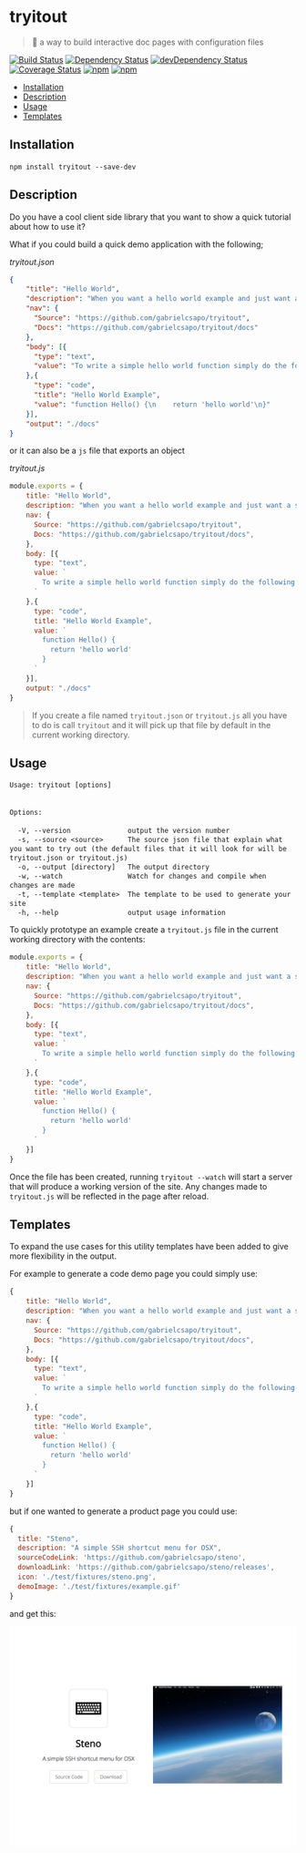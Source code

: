 # tryitout

> 🎩 a way to build interactive doc pages with configuration files

[![Build Status](https://travis-ci.org/gabrielcsapo/tryitout.svg?branch=master)](https://travis-ci.org/gabrielcsapo/tryitout)
[![Dependency Status](https://david-dm.org/gabrielcsapo/tryitout.svg)](https://david-dm.org/gabrielcsapo/tryitout)
[![devDependency Status](https://david-dm.org/gabrielcsapo/tryitout/dev-status.svg)](https://david-dm.org/gabrielcsapo/tryitout#info=devDependencies)
[![Coverage Status](https://lcov-server.herokuapp.com/badge/github%2Ecom/gabrielcsapo/tryitout.svg)](https://lcov-server.herokuapp.com/coverage/github%2Ecom/gabrielcsapo/tryitout)
[![npm](https://img.shields.io/npm/dt/tryitout.svg?maxAge=2592000)]()
[![npm](https://img.shields.io/npm/dm/tryitout.svg?maxAge=2592000)]()


<!-- TOC depthFrom:2 depthTo:7 withLinks:1 updateOnSave:1 orderedList:0 -->

- [Installation](#installation)
- [Description](#description)
- [Usage](#usage)
- [Templates](#templates)

<!-- /TOC -->

## Installation

```
npm install tryitout --save-dev
```

## Description

Do you have a cool client side library that you want to show a quick tutorial about how to use it?

What if you could build a quick demo application with the following;

_tryitout.json_
```json
{
    "title": "Hello World",
    "description": "When you want a hello world example and just want a simple example cli",
    "nav": {
      "Source": "https://github.com/gabrielcsapo/tryitout",
      "Docs": "https://github.com/gabrielcsapo/tryitout/docs"
    },
    "body": [{
      "type": "text",
      "value": "To write a simple hello world function simply do the following"
    },{
      "type": "code",
      "title": "Hello World Example",
      "value": "function Hello() {\n    return 'hello world'\n}"
    }],
    "output": "./docs"
}
```

or it can also be a `js` file that exports an object

_tryitout.js_
```js
module.exports = {
    title: "Hello World",
    description: "When you want a hello world example and just want a simple example cli",
    nav: {
      Source: "https://github.com/gabrielcsapo/tryitout",
      Docs: "https://github.com/gabrielcsapo/tryitout/docs",
    },
    body: [{
      type: "text",
      value: `
        To write a simple hello world function simply do the following
      `
    },{
      type: "code",
      title: "Hello World Example",
      value: `
        function Hello() {
          return 'hello world'
        }
      `
    }],
    output: "./docs"
}
```

> If you create a file named `tryitout.json` or `tryitout.js` all you have to do is call `tryitout` and it will pick up that file by default in the current working directory.

## Usage

```
Usage: tryitout [options]


Options:

  -V, --version              output the version number
  -s, --source <source>      The source json file that explain what you want to try out (the default files that it will look for will be tryitout.json or tryitout.js)
  -o, --output [directory]   The output directory
  -w, --watch                Watch for changes and compile when changes are made
  -t, --template <template>  The template to be used to generate your site
  -h, --help                 output usage information
```

To quickly prototype an example create a `tryitout.js` file in the current working directory with the contents:

```js
module.exports = {
    title: "Hello World",
    description: "When you want a hello world example and just want a simple example cli",
    nav: {
      Source: "https://github.com/gabrielcsapo/tryitout",
      Docs: "https://github.com/gabrielcsapo/tryitout/docs",
    },
    body: [{
      type: "text",
      value: `
        To write a simple hello world function simply do the following
      `
    },{
      type: "code",
      title: "Hello World Example",
      value: `
        function Hello() {
          return 'hello world'
        }
      `
    }]
}
```

Once the file has been created, running `tryitout --watch` will start a server that will produce a working version of the site. Any changes made to `tryitout.js` will be reflected in the page after reload.

## Templates

To expand the use cases for this utility templates have been added to give more flexibility in the output.

For example to generate a code demo page you could simply use:

```js
{
    title: "Hello World",
    description: "When you want a hello world example and just want a simple example cli",
    nav: {
      Source: "https://github.com/gabrielcsapo/tryitout",
      Docs: "https://github.com/gabrielcsapo/tryitout/docs",
    },
    body: [{
      type: "text",
      value: `
        To write a simple hello world function simply do the following
      `
    },{
      type: "code",
      title: "Hello World Example",
      value: `
        function Hello() {
          return 'hello world'
        }
      `
    }]
}
```

but if one wanted to generate a product page you could use:

```js
{
  title: "Steno",
  description: "A simple SSH shortcut menu for OSX",
  sourceCodeLink: 'https://github.com/gabrielcsapo/steno',
  downloadLink: 'https://github.com/gabrielcsapo/steno/releases',
  icon: './test/fixtures/steno.png',
  demoImage: './test/fixtures/example.gif'
}
```

and get this:

![product-page-demo](./assets/product-page-demo.png)
